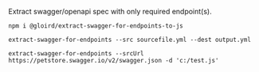 Extract swagger/openapi spec with only required endpoint(s).

```
npm i @gloird/extract-swagger-for-endpoints-to-js

extract-swagger-for-endpoints --src sourcefile.yml --dest output.yml

extract-swagger-for-endpoints --srcUrl https://petstore.swagger.io/v2/swagger.json -d 'c:/test.js'
```
